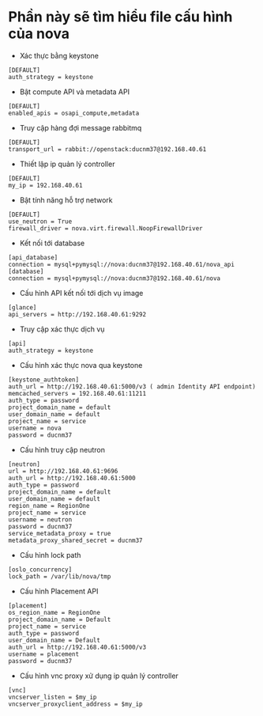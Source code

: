 # Phần này sẽ tìm hiểu file cấu hình của nova

-	Xác thực bằng keystone
```
[DEFAULT]
auth_strategy = keystone
```

-	Bật compute API và metadata API
```
[DEFAULT]
enabled_apis = osapi_compute,metadata
```

-	Truy cập hàng đợi message rabbitmq
```
[DEFAULT]
transport_url = rabbit://openstack:ducnm37@192.168.40.61
```

-	Thiết lập ip quản lý controller
```
[DEFAULT]
my_ip = 192.168.40.61 
```

-	Bật tính năng hỗ trợ network
```
[DEFAULT]
use_neutron = True 
firewall_driver = nova.virt.firewall.NoopFirewallDriver 
```


-	Kết nối tới database
```
[api_database]
connection = mysql+pymysql://nova:ducnm37@192.168.40.61/nova_api
[database]
connection = mysql+pymysql://nova:ducnm37@192.168.40.61/nova
```

-	Cấu hình API kết nối tới dịch vụ image
```
[glance]
api_servers = http://192.168.40.61:9292
```

-	Truy cập xác thực dịch vụ
```
[api]
auth_strategy = keystone
```

-	Cấu hình xác thực nova qua keystone
```
[keystone_authtoken]
auth_url = http://192.168.40.61:5000/v3 ( admin Identity API endpoint)
memcached_servers = 192.168.40.61:11211
auth_type = password
project_domain_name = default
user_domain_name = default
project_name = service
username = nova
password = ducnm37
```

-	Cấu hình truy cập neutron
```
[neutron]
url = http://192.168.40.61:9696
auth_url = http://192.168.40.61:5000
auth_type = password
project_domain_name = default
user_domain_name = default
region_name = RegionOne
project_name = service
username = neutron
password = ducnm37
service_metadata_proxy = true
metadata_proxy_shared_secret = ducnm37
```

-	Cấu hình lock path
```
[oslo_concurrency]
lock_path = /var/lib/nova/tmp
```

-	Cấu hình Placement API
```
[placement]
os_region_name = RegionOne
project_domain_name = Default
project_name = service
auth_type = password
user_domain_name = Default
auth_url = http://192.168.40.61:5000/v3
username = placement
password = ducnm37
```

-	Cấu hình vnc proxy xử dụng ip quản lý controller
```
[vnc]
vncserver_listen = $my_ip
vncserver_proxyclient_address = $my_ip
```


